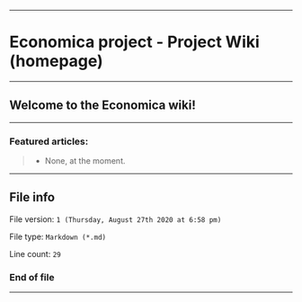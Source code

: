 
***

# Economica project - Project Wiki (homepage)

***

## Welcome to the Economica wiki!

***

### Featured articles:

> * None, at the moment.

***

## File info

File version: `1 (Thursday, August 27th 2020 at 6:58 pm)`

File type: `Markdown (*.md)`

Line count: `29`

### End of file

***
